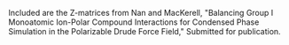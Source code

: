 Included are the Z-matrices from Nan and MacKerell, "Balancing Group I Monoatomic Ion-Polar Compound Interactions for Condensed Phase Simulation in the Polarizable Drude Force Field," Submitted for publication.  
